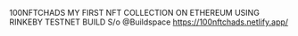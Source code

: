 100NFTCHADS
MY FIRST NFT COLLECTION ON ETHEREUM USING RINKEBY TESTNET BUILD S/o @Buildspace
https://100nftchads.netlify.app/

